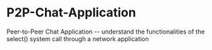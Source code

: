 # P2P-Chat-Application
Peer-to-Peer Chat Application -- understand the functionalities of the select() system call through a network application
